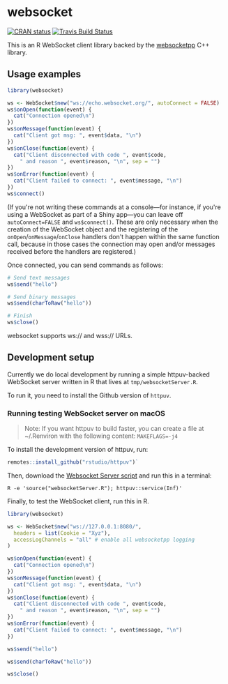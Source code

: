 websocket
=========
[![CRAN
status](https://www.r-pkg.org/badges/version/websocket)](https://cran.r-project.org/package=websocket)
[![Travis Build Status](https://travis-ci.org/rstudio/websocket.svg?branch=master)](https://travis-ci.org/rstudio/websocket)

This is an R WebSocket client library backed by the [websocketpp](https://github.com/zaphoyd/websocketpp) C++ library.

## Usage examples

```R
library(websocket)

ws <- WebSocket$new("ws://echo.websocket.org/", autoConnect = FALSE)
ws$onOpen(function(event) {
  cat("Connection opened\n")
})
ws$onMessage(function(event) {
  cat("Client got msg: ", event$data, "\n")
})
ws$onClose(function(event) {
  cat("Client disconnected with code ", event$code,
    " and reason ", event$reason, "\n", sep = "")
})
ws$onError(function(event) {
  cat("Client failed to connect: ", event$message, "\n")
})
ws$connect()
```

(If you're not writing these commands at a console—for instance, if you're using a WebSocket as part of a Shiny app—you can leave off `autoConnect=FALSE` and `ws$connect()`. These are only necessary when the creation of the WebSocket object and the registering of the `onOpen`/`onMessage`/`onClose` handlers don't happen within the same function call, because in those cases the connection may open and/or messages received before the handlers are registered.)

Once connected, you can send commands as follows:

```R
# Send text messages
ws$send("hello")

# Send binary messages
ws$send(charToRaw("hello"))

# Finish
ws$close()
```

websocket supports ws:// and wss:// URLs.

## Development setup

Currently we do local development by running a simple httpuv-backed WebSocket server written in R that lives at `tmp/websocketServer.R`.

To run it, you need to install the Github version of `httpuv`.

### Running testing WebSocket server on macOS

> Note: If you want httpuv to build faster, you can create a file at ~/.Renviron with the following content: `MAKEFLAGS=-j4`

To install the development version of httpuv, run:

```R
remotes::install_github("rstudio/httpuv")`
```

Then, download the [Websocket Server script](https://github.com/rstudio/websocket/blob/master/tmp/websocketServer.R) and run this in a terminal:

```
R -e 'source("websocketServer.R"); httpuv::service(Inf)'
```

Finally, to test the WebSocket client, run this in R.

```R
library(websocket)

ws <- WebSocket$new("ws://127.0.0.1:8080/",
  headers = list(Cookie = "Xyz"),
  accessLogChannels = "all" # enable all websocketpp logging
)

ws$onOpen(function(event) {
  cat("Connection opened\n")
})
ws$onMessage(function(event) {
  cat("Client got msg: ", event$data, "\n")
})
ws$onClose(function(event) {
  cat("Client disconnected with code ", event$code,
    " and reason ", event$reason, "\n", sep = "")
})
ws$onError(function(event) {
  cat("Client failed to connect: ", event$message, "\n")
})

ws$send("hello")

ws$send(charToRaw("hello"))

ws$close()
```
